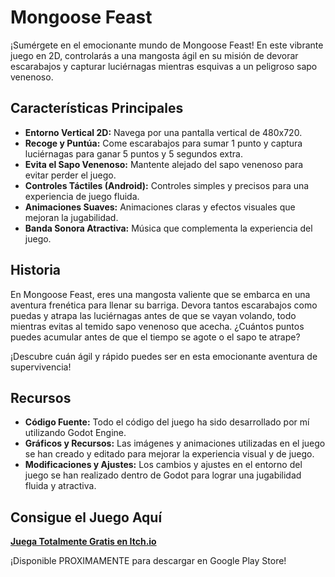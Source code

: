 # Mongoose Feast

¡Sumérgete en el emocionante mundo de Mongoose Feast! En este vibrante juego en 2D, controlarás a una mangosta ágil en su misión de devorar escarabajos y capturar luciérnagas mientras esquivas a un peligroso sapo venenoso.

## Características Principales

- **Entorno Vertical 2D:** Navega por una pantalla vertical de 480x720.
- **Recoge y Puntúa:** Come escarabajos para sumar 1 punto y captura luciérnagas para ganar 5 puntos y 5 segundos extra.
- **Evita el Sapo Venenoso:** Mantente alejado del sapo venenoso para evitar perder el juego.
- **Controles Táctiles (Android):** Controles simples y precisos para una experiencia de juego fluida.
- **Animaciones Suaves:** Animaciones claras y efectos visuales que mejoran la jugabilidad.
- **Banda Sonora Atractiva:** Música que complementa la experiencia del juego.

## Historia

En Mongoose Feast, eres una mangosta valiente que se embarca en una aventura frenética para llenar su barriga. Devora tantos escarabajos como puedas y atrapa las luciérnagas antes de que se vayan volando, todo mientras evitas al temido sapo venenoso que acecha. ¿Cuántos puntos puedes acumular antes de que el tiempo se agote o el sapo te atrape?

¡Descubre cuán ágil y rápido puedes ser en esta emocionante aventura de supervivencia!

## Recursos

- **Código Fuente:** Todo el código del juego ha sido desarrollado por mí utilizando Godot Engine.
- **Gráficos y Recursos:** Las imágenes y animaciones utilizadas en el juego se han creado y editado para mejorar la experiencia visual y de juego.
- **Modificaciones y Ajustes:** Los cambios y ajustes en el entorno del juego se han realizado dentro de Godot para lograr una jugabilidad fluida y atractiva.

## Consigue el Juego Aquí

[**Juega Totalmente Gratis en Itch.io**](https://subarudev.itch.io/mongoose-feast)

¡Disponible PROXIMAMENTE para descargar en Google Play Store!
